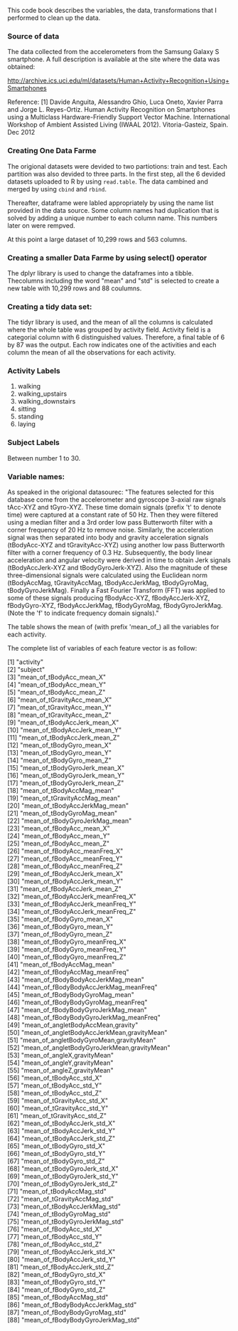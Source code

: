 This code book describes the variables, the data, transformations that I performed to clean up the data.   

### Source of data
The data collected from the accelerometers from the Samsung Galaxy S smartphone. A full description is available at the site where the data was obtained:   

http://archive.ics.uci.edu/ml/datasets/Human+Activity+Recognition+Using+Smartphones   

Reference:
[1] Davide Anguita, Alessandro Ghio, Luca Oneto, Xavier Parra and Jorge L. Reyes-Ortiz. Human Activity Recognition on Smartphones using a Multiclass Hardware-Friendly Support Vector Machine. International Workshop of Ambient Assisted Living (IWAAL 2012). Vitoria-Gasteiz, Spain. Dec 2012

### Creating One Data Farme
The origional datasets were devided to two partiotions: train and test. Each partition was also devided to three parts. In the first step, all the 6 devided datasets uploaded to R by using `read.table`. The data cambined and merged by using `cbind` and `rbind`. 

Thereafter, dataframe were labled appropriately by using the name list provided in the data source. Some column names had duplication that is solved by adding a unique number to each column name. This numbers later on were rempved. 

At this point a large dataset of 10,299 rows and 563 columns. 

### Creating a smaller Data Farme by using select() operator 
The dplyr library is used to change the dataframes into a tibble. Thecolumns including the word "mean" and "std" is selected to create a new table with 10,299 rows and 88 coulumns. 

### Creating a tidy data set:
The tidyr library is used, and the mean of all the columns is calculated where the whole table was grouped by activity field. Activity field is a categorial column with 6 distinguished values. Therefore, a final table of 6 by 87 was the output. Each row indicates one of the activities and each column the mean of all the observations for each activity. 

### Activity Labels
1. walking
2. walking_upstairs
3. walking_downstairs
4. sitting
5. standing
6. laying

### Subject Labels
Between number 1 to 30.

### Variable names:
As speaked in the origional datasourec: "The features selected for this database come from the accelerometer and gyroscope 3-axial raw signals tAcc-XYZ and tGyro-XYZ. These time domain signals (prefix 't' to denote time) were captured at a constant rate of 50 Hz. Then they were filtered using a median filter and a 3rd order low pass Butterworth filter with a corner frequency of 20 Hz to remove noise. Similarly, the acceleration signal was then separated into body and gravity acceleration signals (tBodyAcc-XYZ and tGravityAcc-XYZ) using another low pass Butterworth filter with a corner frequency of 0.3 Hz. Subsequently, the body linear acceleration and angular velocity were derived in time to obtain Jerk signals (tBodyAccJerk-XYZ and tBodyGyroJerk-XYZ). Also the magnitude of these three-dimensional signals were calculated using the Euclidean norm (tBodyAccMag, tGravityAccMag, tBodyAccJerkMag, tBodyGyroMag, tBodyGyroJerkMag). Finally a Fast Fourier Transform (FFT) was applied to some of these signals producing fBodyAcc-XYZ, fBodyAccJerk-XYZ, fBodyGyro-XYZ, fBodyAccJerkMag, fBodyGyroMag, fBodyGyroJerkMag. (Note the 'f' to indicate frequency domain signals)."

The table shows the mean of (with prefix 'mean_of_) all the variables for each activity. 

The complete list of variables of each feature vector is as follow:

 [1] "activity"                                  
 [2] "subject"                                   
 [3] "mean_of_tBodyAcc_mean_X"                   
 [4] "mean_of_tBodyAcc_mean_Y"                   
 [5] "mean_of_tBodyAcc_mean_Z"                   
 [6] "mean_of_tGravityAcc_mean_X"                
 [7] "mean_of_tGravityAcc_mean_Y"                
 [8] "mean_of_tGravityAcc_mean_Z"                
 [9] "mean_of_tBodyAccJerk_mean_X"               
[10] "mean_of_tBodyAccJerk_mean_Y"               
[11] "mean_of_tBodyAccJerk_mean_Z"               
[12] "mean_of_tBodyGyro_mean_X"                  
[13] "mean_of_tBodyGyro_mean_Y"                  
[14] "mean_of_tBodyGyro_mean_Z"                  
[15] "mean_of_tBodyGyroJerk_mean_X"              
[16] "mean_of_tBodyGyroJerk_mean_Y"              
[17] "mean_of_tBodyGyroJerk_mean_Z"              
[18] "mean_of_tBodyAccMag_mean"                  
[19] "mean_of_tGravityAccMag_mean"               
[20] "mean_of_tBodyAccJerkMag_mean"              
[21] "mean_of_tBodyGyroMag_mean"                 
[22] "mean_of_tBodyGyroJerkMag_mean"             
[23] "mean_of_fBodyAcc_mean_X"                   
[24] "mean_of_fBodyAcc_mean_Y"                   
[25] "mean_of_fBodyAcc_mean_Z"                   
[26] "mean_of_fBodyAcc_meanFreq_X"               
[27] "mean_of_fBodyAcc_meanFreq_Y"               
[28] "mean_of_fBodyAcc_meanFreq_Z"               
[29] "mean_of_fBodyAccJerk_mean_X"               
[30] "mean_of_fBodyAccJerk_mean_Y"               
[31] "mean_of_fBodyAccJerk_mean_Z"               
[32] "mean_of_fBodyAccJerk_meanFreq_X"           
[33] "mean_of_fBodyAccJerk_meanFreq_Y"           
[34] "mean_of_fBodyAccJerk_meanFreq_Z"           
[35] "mean_of_fBodyGyro_mean_X"                  
[36] "mean_of_fBodyGyro_mean_Y"                  
[37] "mean_of_fBodyGyro_mean_Z"                  
[38] "mean_of_fBodyGyro_meanFreq_X"              
[39] "mean_of_fBodyGyro_meanFreq_Y"              
[40] "mean_of_fBodyGyro_meanFreq_Z"              
[41] "mean_of_fBodyAccMag_mean"                  
[42] "mean_of_fBodyAccMag_meanFreq"              
[43] "mean_of_fBodyBodyAccJerkMag_mean"          
[44] "mean_of_fBodyBodyAccJerkMag_meanFreq"      
[45] "mean_of_fBodyBodyGyroMag_mean"             
[46] "mean_of_fBodyBodyGyroMag_meanFreq"         
[47] "mean_of_fBodyBodyGyroJerkMag_mean"         
[48] "mean_of_fBodyBodyGyroJerkMag_meanFreq"     
[49] "mean_of_angletBodyAccMean,gravity"         
[50] "mean_of_angletBodyAccJerkMean,gravityMean"    
[51] "mean_of_angletBodyGyroMean,gravityMean"    
[52] "mean_of_angletBodyGyroJerkMean,gravityMean"   
[53] "mean_of_angleX,gravityMean"                
[54] "mean_of_angleY,gravityMean"                
[55] "mean_of_angleZ,gravityMean"                
[56] "mean_of_tBodyAcc_std_X"                    
[57] "mean_of_tBodyAcc_std_Y"                    
[58] "mean_of_tBodyAcc_std_Z"                    
[59] "mean_of_tGravityAcc_std_X"                 
[60] "mean_of_tGravityAcc_std_Y"                 
[61] "mean_of_tGravityAcc_std_Z"                 
[62] "mean_of_tBodyAccJerk_std_X"                
[63] "mean_of_tBodyAccJerk_std_Y"                
[64] "mean_of_tBodyAccJerk_std_Z"                
[65] "mean_of_tBodyGyro_std_X"                   
[66] "mean_of_tBodyGyro_std_Y"                   
[67] "mean_of_tBodyGyro_std_Z"                   
[68] "mean_of_tBodyGyroJerk_std_X"               
[69] "mean_of_tBodyGyroJerk_std_Y"               
[70] "mean_of_tBodyGyroJerk_std_Z"               
[71] "mean_of_tBodyAccMag_std"                   
[72] "mean_of_tGravityAccMag_std"                
[73] "mean_of_tBodyAccJerkMag_std"               
[74] "mean_of_tBodyGyroMag_std"                  
[75] "mean_of_tBodyGyroJerkMag_std"              
[76] "mean_of_fBodyAcc_std_X"                    
[77] "mean_of_fBodyAcc_std_Y"                    
[78] "mean_of_fBodyAcc_std_Z"                    
[79] "mean_of_fBodyAccJerk_std_X"                
[80] "mean_of_fBodyAccJerk_std_Y"                
[81] "mean_of_fBodyAccJerk_std_Z"                
[82] "mean_of_fBodyGyro_std_X"                   
[83] "mean_of_fBodyGyro_std_Y"                   
[84] "mean_of_fBodyGyro_std_Z"                   
[85] "mean_of_fBodyAccMag_std"                   
[86] "mean_of_fBodyBodyAccJerkMag_std"           
[87] "mean_of_fBodyBodyGyroMag_std"              
[88] "mean_of_fBodyBodyGyroJerkMag_std"
